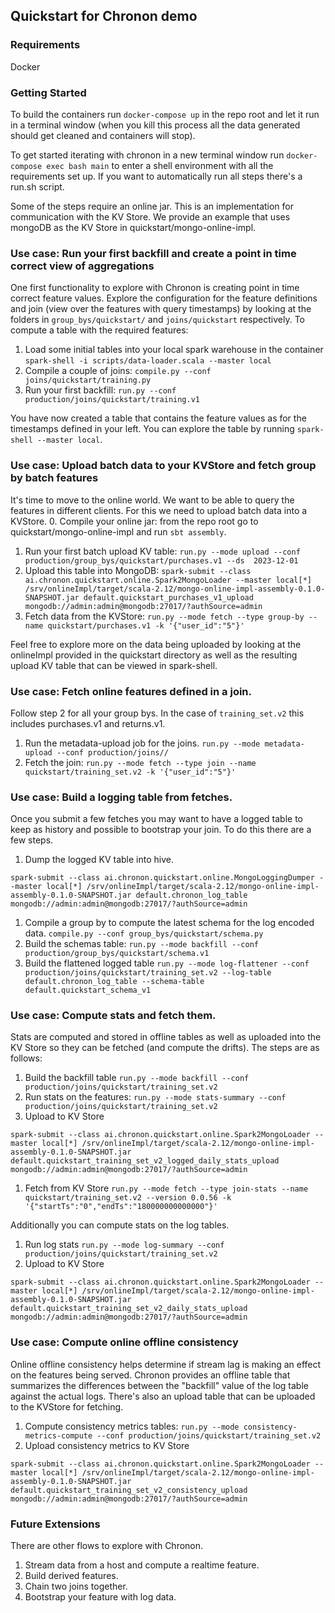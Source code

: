 ## Quickstart for Chronon demo


### Requirements

Docker

### Getting Started

To build the containers run `docker-compose up` in the repo root and let it run in a terminal window (when you kill this
process all the data generated should get cleaned and containers will stop).

To get started iterating with chronon in a new terminal window run `docker-compose exec bash main` to enter a shell environment with all the
requirements set up. If you want to automatically run all steps there's a run.sh script.

Some of the steps require an online jar. This is an implementation for communication with the KV Store. We provide an
example that uses mongoDB as the KV Store in quickstart/mongo-online-impl.


### Use case: Run your first backfill and create a point in time correct view of aggregations

One first functionality to explore with Chronon is creating point in time correct feature values. Explore the
configuration for the feature definitions and join (view over the features with query timestamps) by looking at the
folders in `group_bys/quickstart/` and `joins/quickstart` respectively. To compute a table with the required features:
1. Load some initial tables into your local spark warehouse in the container `spark-shell -i scripts/data-loader.scala
   --master local`
2. Compile a couple of joins: `compile.py --conf joins/quickstart/training.py`
3. Run your first backfill: `run.py --conf production/joins/quickstart/training.v1`

You have now created a table that contains the feature values as for the timestamps defined in your left.
You can explore the table by running `spark-shell --master local`.

### Use case: Upload batch data to your KVStore and fetch group by batch features

It's time to move to the online world. We want to be able to query the features in different clients. For this we need
to upload batch data into a KVStore.
0. Compile your online jar: from the repo root go to quickstart/mongo-online-impl and run `sbt assembly`.
1. Run your first batch upload KV table: `run.py --mode upload --conf production/group_bys/quickstart/purchases.v1 --ds  2023-12-01`
2. Upload this table into MongoDB: `spark-submit --class ai.chronon.quickstart.online.Spark2MongoLoader --master local[*] /srv/onlineImpl/target/scala-2.12/mongo-online-impl-assembly-0.1.0-SNAPSHOT.jar default.quickstart_purchases_v1_upload mongodb://admin:admin@mongodb:27017/?authSource=admin`
3. Fetch data from the KVStore: `run.py --mode fetch --type group-by --name quickstart/purchases.v1 -k '{"user_id":"5"}'`

Feel free to explore more on the data being uploaded by looking at the onlineImpl provided in the quickstart directory
as well as the resulting upload KV table that can be viewed in spark-shell.

### Use case: Fetch online features defined in a join.

Follow step 2 for all your group bys. In the case of `training_set.v2` this includes purchases.v1 and returns.v1.

1. Run the metadata-upload job for the joins. `run.py --mode metadata-upload --conf production/joins//`
2. Fetch the join: `run.py --mode fetch --type join --name quickstart/training_set.v2 -k '{"user_id":"5"}'`


### Use case: Build a logging table from fetches.

Once you submit a few fetches you may want to have a logged table to keep as history and possible to bootstrap your
join. To do this there are a few steps.

1. Dump the logged KV table into hive.
```
spark-submit --class ai.chronon.quickstart.online.MongoLoggingDumper --master local[*] /srv/onlineImpl/target/scala-2.12/mongo-online-impl-assembly-0.1.0-SNAPSHOT.jar default.chronon_log_table mongodb://admin:admin@mongodb:27017/?authSource=admin
```
1. Compile a group by to compute the latest schema for the log encoded data. `compile.py --conf group_bys/quickstart/schema.py`
1. Build the schemas table: `run.py --mode backfill --conf production/group_bys/quickstart/schema.v1`
1. Build the flattened logged table `run.py --mode log-flattener --conf production/joins/quickstart/training_set.v2 --log-table default.chronon_log_table --schema-table default.quickstart_schema_v1`

### Use case: Compute stats and fetch them.

Stats are computed and stored in offline tables as well as uploaded into the KV Store so they can be fetched (and
compute the drifts). The steps are as follows:
1. Build the backfill table `run.py --mode backfill --conf production/joins/quickstart/training_set.v2`
1. Run stats on the features: `run.py --mode stats-summary --conf production/joins/quickstart/training_set.v2`
1. Upload to KV Store
```
spark-submit --class ai.chronon.quickstart.online.Spark2MongoLoader --master local[*] /srv/onlineImpl/target/scala-2.12/mongo-online-impl-assembly-0.1.0-SNAPSHOT.jar default.quickstart_training_set_v2_logged_daily_stats_upload mongodb://admin:admin@mongodb:27017/?authSource=admin
```
1. Fetch from KV Store `run.py --mode fetch --type join-stats --name quickstart/training_set.v2 --version 0.0.56 -k '{"startTs":"0","endTs":"180000000000000"}'`

Additionally you can compute stats on the log tables.
1. Run log stats `run.py --mode log-summary --conf production/joins/quickstart/training_set.v2`
1. Upload to KV Store
```
spark-submit --class ai.chronon.quickstart.online.Spark2MongoLoader --master local[*] /srv/onlineImpl/target/scala-2.12/mongo-online-impl-assembly-0.1.0-SNAPSHOT.jar default.quickstart_training_set_v2_daily_stats_upload mongodb://admin:admin@mongodb:27017/?authSource=admin
```

### Use case: Compute online offline consistency

Online offline consistency helps determine if stream lag is making an effect on the features being served. Chronon
provides an offline table that summarizes the differences between the "backfill" value of the log table against the
actual logs. There's also an upload table that can be uploaded to the KVStore for fetching.
1. Compute consistency metrics tables:
`run.py --mode consistency-metrics-compute --conf production/joins/quickstart/training_set.v2`
1. Upload consistency metrics to KV Store
```
spark-submit --class ai.chronon.quickstart.online.Spark2MongoLoader --master local[*] /srv/onlineImpl/target/scala-2.12/mongo-online-impl-assembly-0.1.0-SNAPSHOT.jar default.quickstart_training_set_v2_consistency_upload mongodb://admin:admin@mongodb:27017/?authSource=admin
```

### Future Extensions

There are other flows to explore with Chronon.

1. Stream data from a host and compute a realtime feature.
1. Build derived features.
1. Chain two joins together.
1. Bootstrap your feature with log data.
